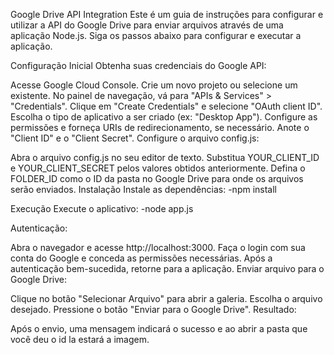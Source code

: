 Google Drive API Integration
Este é um guia de instruções para configurar e utilizar a API do Google Drive para enviar arquivos através de uma aplicação Node.js. Siga os passos abaixo para configurar e executar a aplicação.

Configuração Inicial
Obtenha suas credenciais do Google API:

Acesse Google Cloud Console.
Crie um novo projeto ou selecione um existente.
No painel de navegação, vá para "APIs & Services" > "Credentials".
Clique em "Create Credentials" e selecione "OAuth client ID".
Escolha o tipo de aplicativo a ser criado (ex: "Desktop App").
Configure as permissões e forneça URIs de redirecionamento, se necessário.
Anote o "Client ID" e o "Client Secret".
Configure o arquivo config.js:

Abra o arquivo config.js no seu editor de texto.
Substitua YOUR_CLIENT_ID e YOUR_CLIENT_SECRET pelos valores obtidos anteriormente.
Defina o FOLDER_ID como o ID da pasta no Google Drive para onde os arquivos serão enviados.
Instalação
Instale as dependências:
-npm install

Execução
Execute o aplicativo:
-node app.js

Autenticação:

Abra o navegador e acesse http://localhost:3000.
Faça o login com sua conta do Google e conceda as permissões necessárias.
Após a autenticação bem-sucedida, retorne para a aplicação.
Enviar arquivo para o Google Drive:

Clique no botão "Selecionar Arquivo" para abrir a galeria.
Escolha o arquivo desejado.
Pressione o botão "Enviar para o Google Drive".
Resultado:

Após o envio, uma mensagem indicará o sucesso e ao abrir a pasta que você deu o id la estará a imagem.
